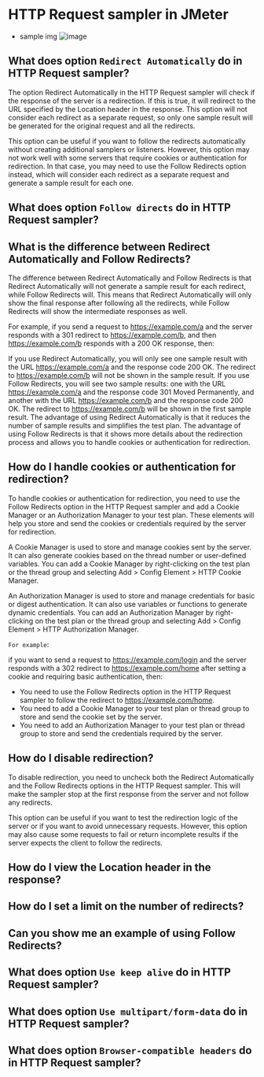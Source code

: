 # HTTP Request sampler in JMeter

- sample img
![image](https://user-images.githubusercontent.com/89647756/230339673-ba34b528-18df-4bbc-b0cd-762ea4350e04.png)


## What does option `Redirect Automatically` do in HTTP Request sampler?

The option Redirect Automatically in the HTTP Request sampler will check if the response of the server is a redirection. 
If this is true, it will redirect to the URL specified by the Location header in the response. 
This option will not consider each redirect as a separate request, so only one sample result will be generated for the original request and all the redirects.

This option can be useful if you want to follow the redirects automatically without creating additional samplers or listeners. 
However, this option may not work well with some servers that require cookies or authentication for redirection. 
In that case, you may need to use the Follow Redirects option instead, which will consider each redirect as a separate request and generate a sample result for each one.

## What does option `Follow directs` do in HTTP Request sampler?


## What is the difference between Redirect Automatically and Follow Redirects?

The difference between Redirect Automatically and Follow Redirects is that Redirect Automatically will not generate a sample result for each redirect, while Follow Redirects will. 
This means that Redirect Automatically will only show the final response after following all the redirects, while Follow Redirects will show the intermediate responses as well.

For example, if you send a request to https://example.com/a and the server responds with a 301 redirect to https://example.com/b, and then https://example.com/b responds with a 200 OK response, then:

If you use Redirect Automatically, you will only see one sample result with the URL https://example.com/a and the response code 200 OK. 
The redirect to https://example.com/b will not be shown in the sample result.
If you use Follow Redirects, you will see two sample results: one with the URL https://example.com/a and the response code 301 Moved Permanently, and another with the URL https://example.com/b and the response code 200 OK. 
The redirect to https://example.com/b will be shown in the first sample result.
The advantage of using Redirect Automatically is that it reduces the number of sample results and simplifies the test plan. 
The advantage of using Follow Redirects is that it shows more details about the redirection process and allows you to handle cookies or authentication for redirection.

## How do I handle cookies or authentication for redirection?

To handle cookies or authentication for redirection, you need to use the Follow Redirects option in the HTTP Request sampler and add a Cookie Manager or an Authorization Manager to your test plan. These elements will help you store and send the cookies or credentials required by the server for redirection.

A Cookie Manager is used to store and manage cookies sent by the server. It can also generate cookies based on the thread number or user-defined variables. You can add a Cookie Manager by right-clicking on the test plan or the thread group and selecting Add > Config Element > HTTP Cookie Manager.

An Authorization Manager is used to store and manage credentials for basic or digest authentication. It can also use variables or functions to generate dynamic credentials. You can add an Authorization Manager by right-clicking on the test plan or the thread group and selecting Add > Config Element > HTTP Authorization Manager.

`For example`: 

if you want to send a request to https://example.com/login and the server responds with a 302 redirect to https://example.com/home after setting a cookie and requiring basic authentication, then:

- You need to use the Follow Redirects option in the HTTP Request sampler to follow the redirect to https://example.com/home.
- You need to add a Cookie Manager to your test plan or thread group to store and send the cookie set by the server.
- You need to add an Authorization Manager to your test plan or thread group to store and send the credentials required by the server.

## How do I disable redirection?

To disable redirection, you need to uncheck both the Redirect Automatically and the Follow Redirects options in the HTTP Request sampler. This will make the sampler stop at the first response from the server and not follow any redirects.

This option can be useful if you want to test the redirection logic of the server or if you want to avoid unnecessary requests. However, this option may also cause some requests to fail or return incomplete results if the server expects the client to follow the redirects.

## How do I view the Location header in the response?


## How do I set a limit on the number of redirects?


## Can you show me an example of using Follow Redirects?



## What does option `Use keep alive` do in HTTP Request sampler?


## What does option `Use multipart/form-data` do in HTTP Request sampler?


## What does option `Browser-compatible headers` do in HTTP Request sampler?



